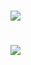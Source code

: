 #

# ![](http://cphoto.asiae.co.kr/listimglink/6/2016052616253519450_1.jpg)

# [![](http://cphoto.asiae.co.kr/listimglink/6/2016052616253519450_1.jpg)](https://www.youtube.com/watch?v=Oy9V_4im0wg)
